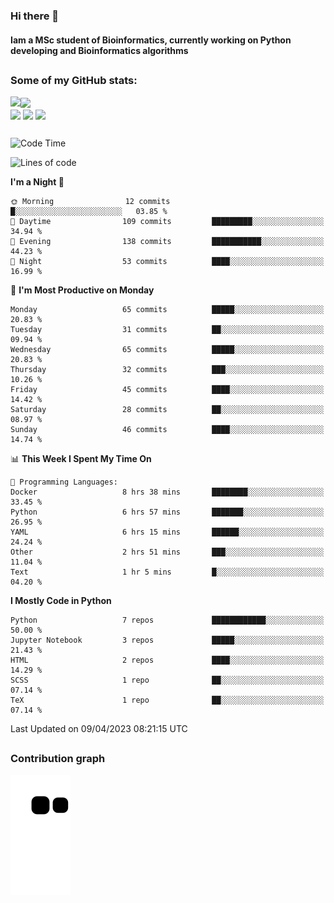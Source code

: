 ### Hi there 👋
#### Iam a MSc student of Bioinformatics, currently working on Python developing and Bioinformatics algorithms

##
### Some of my GitHub stats:

<div>
  <a href="https://github.com/AdrianoSilva19/AdrianoSilva19">
    <img heigth="180" align="left" src="https://github-readme-stats.vercel.app/api?username=AdrianoSilva19&count_private=true&include_all_comits=true&show_icons=true&theme=dracula" />
    <img heigth="180" align="center" src="https://github-readme-stats.vercel.app/api/top-langs/?username=AdrianoSilva19&langs_count=3&theme=dracula" />
  </a>
</div>

<div style="display:inline_block">
  <img align="center" heigth="30" width="30" src="https://cdn.jsdelivr.net/gh/devicons/devicon/icons/python/python-plain.svg" />
  <img align="center" heigth="30" width="30" src="https://cdn.jsdelivr.net/gh/devicons/devicon/icons/r/r-original.svg" />
  <img align="center" heigth="35" width="35" src="https://cdn.jsdelivr.net/gh/devicons/devicon/icons/neo4j/neo4j-original.svg" />
</div>

##

<!--START_SECTION:waka-->
![Code Time](http://img.shields.io/badge/Code%20Time-230%20hrs%2023%20mins-blue)

![Lines of code](https://img.shields.io/badge/From%20Hello%20World%20I%27ve%20Written-2.2%20million%20lines%20of%20code-blue)

**I'm a Night 🦉** 

```text
🌞 Morning                12 commits          █░░░░░░░░░░░░░░░░░░░░░░░░   03.85 % 
🌆 Daytime                109 commits         █████████░░░░░░░░░░░░░░░░   34.94 % 
🌃 Evening                138 commits         ███████████░░░░░░░░░░░░░░   44.23 % 
🌙 Night                  53 commits          ████░░░░░░░░░░░░░░░░░░░░░   16.99 % 
```
📅 **I'm Most Productive on Monday** 

```text
Monday                   65 commits          █████░░░░░░░░░░░░░░░░░░░░   20.83 % 
Tuesday                  31 commits          ██░░░░░░░░░░░░░░░░░░░░░░░   09.94 % 
Wednesday                65 commits          █████░░░░░░░░░░░░░░░░░░░░   20.83 % 
Thursday                 32 commits          ███░░░░░░░░░░░░░░░░░░░░░░   10.26 % 
Friday                   45 commits          ████░░░░░░░░░░░░░░░░░░░░░   14.42 % 
Saturday                 28 commits          ██░░░░░░░░░░░░░░░░░░░░░░░   08.97 % 
Sunday                   46 commits          ████░░░░░░░░░░░░░░░░░░░░░   14.74 % 
```


📊 **This Week I Spent My Time On** 

```text
💬 Programming Languages: 
Docker                   8 hrs 38 mins       ████████░░░░░░░░░░░░░░░░░   33.45 % 
Python                   6 hrs 57 mins       ███████░░░░░░░░░░░░░░░░░░   26.95 % 
YAML                     6 hrs 15 mins       ██████░░░░░░░░░░░░░░░░░░░   24.24 % 
Other                    2 hrs 51 mins       ███░░░░░░░░░░░░░░░░░░░░░░   11.04 % 
Text                     1 hr 5 mins         █░░░░░░░░░░░░░░░░░░░░░░░░   04.20 % 
```

**I Mostly Code in Python** 

```text
Python                   7 repos             ████████████░░░░░░░░░░░░░   50.00 % 
Jupyter Notebook         3 repos             █████░░░░░░░░░░░░░░░░░░░░   21.43 % 
HTML                     2 repos             ████░░░░░░░░░░░░░░░░░░░░░   14.29 % 
SCSS                     1 repo              ██░░░░░░░░░░░░░░░░░░░░░░░   07.14 % 
TeX                      1 repo              ██░░░░░░░░░░░░░░░░░░░░░░░   07.14 % 
```




 Last Updated on 09/04/2023 08:21:15 UTC
<!--END_SECTION:waka-->

##

### Contribution graph

![snake svg](https://github.com/AdrianoSilva19/AdrianoSilva19/blob/output/github-contribution-grid-snake.svg)







<!--

Here are some ideas to get you started:

- 🔭 I’m currently working on ...
- 🌱 I’m currently learning ...
- 👯 I’m looking to collaborate on ...
- 🤔 I’m looking for help with ...
- 💬 Ask me about ...
- 📫 How to reach me: ...
- 😄 Pronouns: ...
- ⚡ Fun fact: ...
-->
